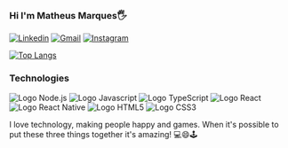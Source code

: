### Hi I'm Matheus Marques🖐️
[![Linkedin](https://img.shields.io/badge/LinkedIn-0077B5?style=for-the-badge&logo=linkedin&logoColor=white)](https://www.linkedin.com/in/matheus-marques-costa/)
[![Gmail](https://img.shields.io/badge/Gmail-D14836?style=for-the-badge&logo=gmail&logoColor=white)](mailto:matheusm537@gmail.com)
[![Instagram](https://img.shields.io/badge/Instagram-E4405F?style=for-the-badge&logo=instagram&logoColor=white)](https://www.instagram.com/this.marques/)

<div height="180em">
<!---
![Matheus's GitHub stats](https://github-readme-stats.vercel.app/api?username=Marques537&show_icons=true&theme=radical&count_private=true)
-->
  
[![Top Langs](https://github-readme-stats.vercel.app/api/top-langs/?username=Marques537&layout=compact&theme=radical&count_private=true)](https://github.com/anuraghazra/github-readme-stats)

</div>



### Technologies




<div style="display: inline_block">
  <img aling="center" alt="Logo Node.js" src="https://img.shields.io/badge/Node.js-43853D?style=for-the-badge&logo=node.js&logoColor=white">
  <img aling="center" alt="Logo Javascript" src="https://img.shields.io/badge/JavaScript-F7DF1E?style=for-the-badge&logo=javascript&logoColor=black">
  <img aling="center" alt="Logo TypeScript" src="https://img.shields.io/badge/TypeScript-007ACC?style=for-the-badge&logo=typescript&logoColor=white">
  <img aling="center" alt="Logo React" src="https://img.shields.io/badge/React-20232A?style=for-the-badge&logo=react&logoColor=61DAFB">
  <img aling="center" alt="Logo React Native" src="https://img.shields.io/badge/React_Native-20232A?style=for-the-badge&logo=react&logoColor=61DAFB">
  <img aling="center" alt="Logo HTML5" src="https://img.shields.io/badge/HTML5-E34F26?style=for-the-badge&logo=html5&logoColor=white">
  <img aling="center" alt="Logo CSS3" src="https://img.shields.io/badge/CSS3-1572B6?style=for-the-badge&logo=css3&logoColor=white">
</div>

I love technology, making people happy and games. When it's possible to put these three things together it's amazing! 💻😄🕹️
